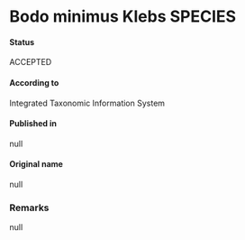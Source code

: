 Bodo minimus Klebs SPECIES
=======

#### Status
ACCEPTED

#### According to
Integrated Taxonomic Information System

#### Published in
null

#### Original name
null

### Remarks
null